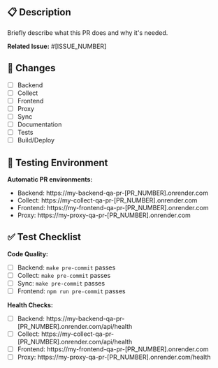 ## 📋 Description

Briefly describe what this PR does and why it's needed.

**Related Issue:** #[ISSUE_NUMBER]

## 🔧 Changes

- [ ] Backend
- [ ] Collect
- [ ] Frontend
- [ ] Proxy
- [ ] Sync
- [ ] Documentation
- [ ] Tests
- [ ] Build/Deploy

## 🚀 Testing Environment

**Automatic PR environments:**
- Backend: https://my-backend-qa-pr-[PR_NUMBER].onrender.com
- Collect: https://my-collect-qa-pr-[PR_NUMBER].onrender.com
- Frontend: https://my-frontend-qa-pr-[PR_NUMBER].onrender.com
- Proxy: https://my-proxy-qa-pr-[PR_NUMBER].onrender.com

## ✅ Test Checklist

**Code Quality:**
- [ ] Backend: `make pre-commit` passes
- [ ] Collect: `make pre-commit` passes
- [ ] Sync: `make pre-commit` passes
- [ ] Frontend: `npm run pre-commit` passes

**Health Checks:**
- [ ] Backend: https://my-backend-qa-pr-[PR_NUMBER].onrender.com/api/health
- [ ] Collect: https://my-collect-qa-pr-[PR_NUMBER].onrender.com/api/health
- [ ] Frontend: https://my-frontend-qa-pr-[PR_NUMBER].onrender.com
- [ ] Proxy: https://my-proxy-qa-pr-[PR_NUMBER].onrender.com/health